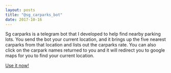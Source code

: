 ```yaml
---
layout: posts
title: "@sg_carparks_bot"
date: 2017-10-16
---
```


Sg carparks is a telegram bot that I developed to help find nearby parking lots. You send the bot your current location, and it brings up the five nearest carparks from that location and lists out the carparks rate. You can also click on the carpark names returned to you and it will redirect you to google maps for you to find your current location.

[Use it now!](https://t.me/sg_carparks_bot)
